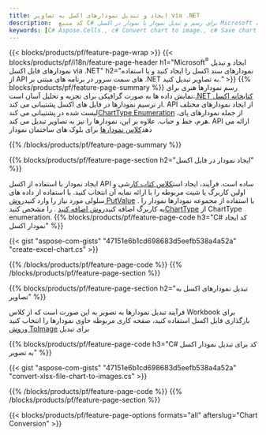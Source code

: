 ```yaml
---
title: ایجاد و تبدیل نمودارهای اکسل به تصاویر via .NET
description:  کد منبع C# برای رسم و تبدیل نمودار یا نمودار در اکسل Microsoft با استفاده از کتابخانه .NET.
keywords: [C# Aspose.Cells., c# Convert chart to image., c# Save chart to image., c# chart to image., create charts in c#., insert charts in c#., manage charts in c#]
---
```

{{< blocks/products/pf/feature-page-wrap >}}
{{< blocks/products/pf/i18n/feature-page-header h1="Microsoft<sup>&reg;</sup> ایجاد و تبدیل نمودارهای فایل اکسل via .NET" h2="نمودارهای سند اکسل را ایجاد کنید و با استفاده از API های سمت سرور در برنامه های مبتنی بر .NET به تصاویر تبدیل کنید." >}}
{{% blocks/products/pf/feature-page-summary %}}
 رسم نمودارها هنری برای نمایش داده ها به صورت گرافیکی برای تجزیه و تحلیل آسان است.[.NET کتابخانه اکسل](/cells/fa/net/) از ترسیم نمودارها در فایل های اکسل پشتیبانی می کند. API از ایجاد نمودارهای مختلف لیست شده در پشتیبانی می کند[ChartType Enumeration](https://reference.aspose.com/cells/net/aspose.cells.charts/charttype) از جمله نمودارهای پای، هرم، خط و حباب. علاوه بر این، نمودارها را نیز به تصاویر تبدیل می کند. API ارائه می دهد[کلاس نمودارها](https://reference.aspose.com/cells/net/aspose.cells.charts) برای بلوک های ساختمان نمودار

{{% /blocks/products/pf/feature-page-summary %}}

{{% blocks/products/pf/feature-page-section h2="ایجاد نمودار در فایل اکسل" %}}

 ایجاد نمودار با استفاده از اکسل API ساده است. فرآیند، ایجاد است[کلاس کتاب کار](https://reference.aspose.com/cells/net/aspose.cells/workbook)شی و اولین کاربرگ یا شیت مربوطه را با ارائه نمایه آن انتخاب کنید. با استفاده از داده های سلولی مورد نیاز را وارد کنید[روش PutValue](https://reference.aspose.com/cells/net/aspose.cells/cell/methods/putvalue/index) . با استفاده از مجموعه نمودارها نمودار را به کاربرگ اضافه کنید[روش اضافه کنید](https://reference.aspose.com/cells/net/aspose.cells.charts/chartcollection/methods/add) . را مشخص کنید[ChartType](https://reference.aspose.com/cells/net/aspose.cells.charts/charttype) از ChartType enumeration.
{{% blocks/products/pf/feature-page-code h3="C# کد ایجاد نمودار اکسل" %}}

{{< gist "aspose-com-gists" "47151e6b1cd698683d5eefb538a4a52a" "create-excel-chart.cs" >}}

{{% /blocks/products/pf/feature-page-code %}}
{{% /blocks/products/pf/feature-page-section %}}


{{% blocks/products/pf/feature-page-section h2="تبدیل نمودارهای اکسل به تصاویر" %}}

 فرآیند تبدیل نمودارها به تصویر به این صورت است که از کلاس Workbook برای بارگذاری فایل اکسل استفاده کنید، صفحه کاری مربوطه حاوی نمودارها را انتخاب کنید و[روش ToImage](https://reference.aspose.com/cells/net/aspose.cells.charts.chart/toimage/methods/7) برای تبدیل

{{% blocks/products/pf/feature-page-code h3="C# کد برای تبدیل نمودار اکسل به تصویر" %}}

{{< gist "aspose-com-gists" "47151e6b1cd698683d5eefb538a4a52a" "convert-xlsx-file-chart-to-images.cs" >}}

{{% /blocks/products/pf/feature-page-code %}}
{{% /blocks/products/pf/feature-page-section %}}

{{< blocks/products/pf/feature-page-options formats="all" afterslug="Chart Conversion" >}}
